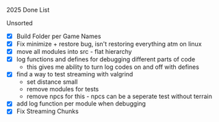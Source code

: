 2025 Done List

Unsorted
- [x] Build Folder per Game Names
- [x] Fix minimize + restore bug, isn't restoring everything atm on linux
- [x] move all modules into src - flat hierarchy
- [x] log functions and defines for debugging different parts of code
    - this gives me ability to turn log codes on and off with defines
- [x] find a way to test streaming with valgrind
    - set distance small
    - remove modules for tests
    - remove npcs for this - npcs can be a seperate test without terrain
- [x] add log function per module when debugging
- [x] Fix Streaming Chunks